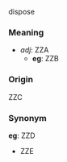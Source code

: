 dispose
### Meaning
+ _adj_: ZZA
	+ __eg__: ZZB

### Origin

ZZC

### Synonym

__eg__: ZZD

+ ZZE


